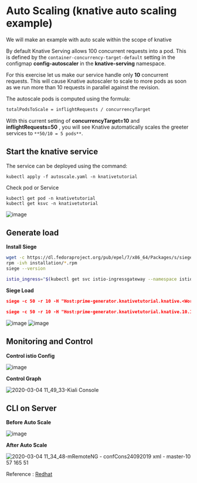 # Auto Scaling (knative auto scaling example)

We will make an example with auto scale within the scope of knative

By default Knative Serving allows 100 concurrent requests into a pod. This is defined by the  `container-concurrency-target-default`  setting in the configmap  **config-autoscaler** in the  **knative-serving**  namespace.

For this exercise let us make our service handle only  **10**  concurrent requests. This will cause Knative autoscaler to scale to more pods as soon as we run more than 10 requests in parallel against the revision.


The autoscale pods is computed using the formula:

```bash
totalPodsToScale = inflightRequests / concurrencyTarget
```

With this current setting of  **concurrencyTarget=10**  and  **inflightRequests=50**  , you will see Knative automatically scales the greeter services to  `**50/10 = 5 pods**`.


## Start the knative service

The service can be deployed using the command:

    kubectl apply -f autoscale.yaml -n knativetutorial

Check pod or Service

    kubectl get pod -n knativetutorial
    kubectl get ksvc -n knativetutorial
    
![image](https://user-images.githubusercontent.com/3519706/75860922-a855c300-5e0d-11ea-8dd4-aabbb55a2731.png)

## Generate load

**Install Siege**
```bash
wget -c https://dl.fedoraproject.org/pub/epel/7/x86_64/Packages/s/siege-4.0.2-2.el7.x86_64.rpm https://dl.fedoraproject.org/pub/epel/7/x86_64/Packages/l/libjoedog-0.1.2-1.el7.x86_64.rpm -P installation
rpm -ivh installation/*.rpm
siege --version
```

```bash
istio_ingress="$(kubectl get svc istio-ingressgateway --namespace istio-system --output 'jsonpath={.spec.ports[?(@.port==80)].nodePort}')"
```

**Siege Load**
```json
siege -c 50 -r 10 -H "Host:prime-generator.knativetutorial.knative.<Worker_IP>.nip.io" "http://<Worker_IP>:$istio_ingress/?sleep=3&upto=10000&memload=100"

siege -c 50 -r 10 -H "Host:prime-generator.knativetutorial.knative.10.10.10.10.nip.io" "http://10.10.10.10:$istio_ingress/?sleep=3&upto=10000&memload=100"
```
![image](https://user-images.githubusercontent.com/3519706/75862375-e653e680-5e0f-11ea-85aa-5037de9bcdc3.png)
![image](https://user-images.githubusercontent.com/3519706/75862332-cfad8f80-5e0f-11ea-8403-b405c227bc7a.png)

## Monitoring and Control

**Control istio Config**

![image](https://user-images.githubusercontent.com/3519706/75861548-9de7f900-5e0e-11ea-8b4c-1c4615c9482a.png)

**Control Graph**

![2020-03-04 11_49_33-Kiali Console](https://user-images.githubusercontent.com/3519706/75861639-bce68b00-5e0e-11ea-81ee-49a04eb3652f.png)

## **CLI on Server**

**Before Auto Scale**

![image](https://user-images.githubusercontent.com/3519706/75862754-76922b80-5e10-11ea-89f8-51042505a2c7.png)

**After Auto Scale**

![2020-03-04 11_34_48-mRemoteNG - confCons24092019 xml - master-10 57 165 51](https://user-images.githubusercontent.com/3519706/75861683-cc65d400-5e0e-11ea-8696-93883f65f6b6.png)

Reference : [Redhat](https://redhat-developer-demos.github.io/knative-tutorial/knative-tutorial-basics/0.7.x/04-scaling.html)